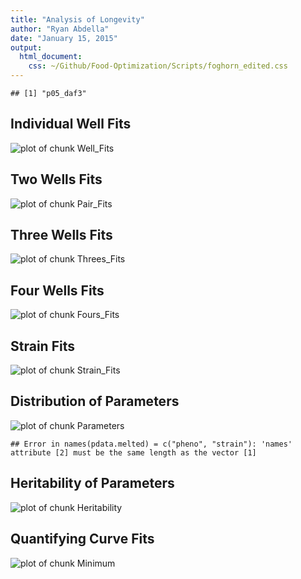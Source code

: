 ```yaml
---
title: "Analysis of Longevity"
author: "Ryan Abdella"
date: "January 15, 2015"
output:
  html_document:
    css: ~/Github/Food-Optimization/Scripts/foghorn_edited.css
---
```




```
## [1] "p05_daf3"
```









## Individual Well Fits ##

![plot of chunk Well_Fits](./Data/Processed/p05_daf3/p05_daf3_Weibull_Well_Fits-1.png) 

## Two Wells Fits ##

![plot of chunk Pair_Fits](./Data/Processed/p05_daf3/p05_daf3_Weibull_Pair_Fits-1.png) 

## Three Wells Fits ##

![plot of chunk Threes_Fits](./Data/Processed/p05_daf3/p05_daf3_Weibull_Threes_Fits-1.png) 

## Four Wells Fits ##

![plot of chunk Fours_Fits](./Data/Processed/p05_daf3/p05_daf3_Weibull_Fours_Fits-1.png) 

## Strain Fits ##

![plot of chunk Strain_Fits](./Data/Processed/p05_daf3/p05_daf3_Weibull_Strain_Fits-1.png) 

## Distribution of Parameters ##

![plot of chunk Parameters](./Data/Processed/p05_daf3/p05_daf3_Weibull_Parameters-1.png) 


```
## Error in names(pdata.melted) = c("pheno", "strain"): 'names' attribute [2] must be the same length as the vector [1]
```

## Heritability of Parameters ##

![plot of chunk Heritability](./Data/Processed/p05_daf3/p05_daf3_Weibull_Heritability-1.png) 

## Quantifying Curve Fits ##

![plot of chunk Minimum](./Data/Processed/p05_daf3/p05_daf3_Weibull_Minimum-1.png) 

